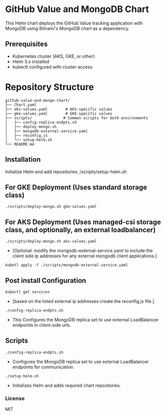 # GitHub Value and MongoDB Chart

This Helm chart deploys the GitHub Value tracking application with MongoDB using Bitnami's MongoDB chart as a dependency.

## Prerequisites
- Kubernetes cluster (AKS, GKE, or other)
- Helm 3.x installed
- kubectl configured with cluster access

# Repository Structure
```
github-value-and-mongo-chart/
├── Chart.yaml
├── aks-values.yaml        # AKS-specific values
├── gke-values.yaml        # GKE-specific values
├── scripts/              # Common scripts for both environments
│   ├── config-replica-endpts.sh
│   ├── deploy-mongo.sh
│   ├── mongodb-external-service.yaml
│   ├── reconfig.js
│   └── setup-helm.sh
└── README.md
```


## Installation


Initialize Helm and add repositories
./scripts/setup-helm.sh

## For GKE Deployment (Uses standard storage class)
``` ./scripts/deploy-mongo.sh gke-values.yaml ```

## For AKS Deployment (Uses managed-csi storage class, and optionally, an external loadbalancer)
``` ./scripts/deploy-mongo.sh aks-values.yaml ```
- [Optional: modify the mongodb-external-service.yaml to include the client side ip addresses for any external mongodb client applications.]
  
``` kubetl apply -f ./scripts/mongodb-external-service.yaml ```

## Post install Configuration
``` kubectl get services ```
- [based on the listed external ip addresses create the reconfig.js file.]
  
``` ./config-replica-endpts.sh ```
- This Configures the MongoDB replica set to use external LoadBalancer endpoints in client-side urls.

## Scripts
``` ./config-replica-endpts.sh ```
- Configures the MongoDB replica set to use external LoadBalancer endpoints for communication.

``` ./setup-helm.sh ```
- Initializes Helm and adds required chart repositories.
### License
MIT
